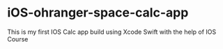 # iOS-ohranger-space-calc-app
This is my first IOS Calc app build using Xcode Swift with the help of IOS Course 
